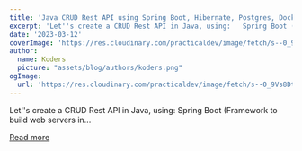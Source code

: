 ```yaml
---
title: 'Java CRUD Rest API using Spring Boot, Hibernate, Postgres, Docker and Docker Compose'
excerpt: 'Let''s create a CRUD Rest API in Java, using:   Spring Boot (Framework to build web servers in...'
date: '2023-03-12'
coverImage: 'https://res.cloudinary.com/practicaldev/image/fetch/s--0_9Vs8Dt--/c_imagga_scale,f_auto,fl_progressive,h_420,q_auto,w_1000/https://dev-to-uploads.s3.amazonaws.com/uploads/articles/t3up91pi475gsrn27q4x.png'
author:
  name: Koders
  picture: "assets/blog/authors/koders.png"
ogImage:
  url: 'https://res.cloudinary.com/practicaldev/image/fetch/s--0_9Vs8Dt--/c_imagga_scale,f_auto,fl_progressive,h_420,q_auto,w_1000/https://dev-to-uploads.s3.amazonaws.com/uploads/articles/t3up91pi475gsrn27q4x.png'
---
```


Let''s create a CRUD Rest API in Java, using:   Spring Boot (Framework to build web servers in...

[Read more](https://dev.to/francescoxx/java-crud-rest-api-using-spring-boot-hibernate-postgres-docker-and-docker-compose-5cln)
